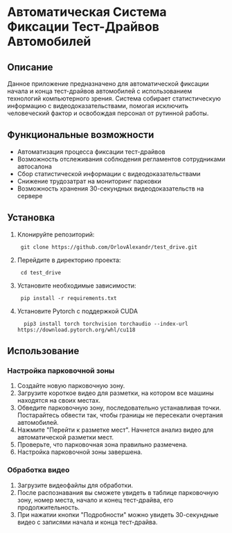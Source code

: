 # Автоматическая Система Фиксации Тест-Драйвов Автомобилей

## Описание

Данное приложение предназначено для автоматической фиксации начала и конца тест-драйвов автомобилей с использованием
технологий компьютерного зрения. Система собирает статистическую информацию с видеодоказательствами, помогая исключить
человеческий фактор и освобождая персонал от рутинной работы.

## Функциональные возможности

- Автоматизация процесса фиксации тест-драйвов
- Возможность отслеживания соблюдения регламентов сотрудниками автосалона
- Сбор статистической информации с видеодоказательствами
- Снижение трудозатрат на мониторинг парковки
- Возможность хранения 30-секундных видеодоказательств на сервере

## Установка

1. Клонируйте репозиторий:

        git clone https://github.com/OrlovAlexandr/test_drive.git


2. Перейдите в директорию проекта:

        cd test_drive


3. Установите необходимые зависимости:

        pip install -r requirements.txt

4. Установите Pytorch с поддержкой CUDA

         pip3 install torch torchvision torchaudio --index-url https://download.pytorch.org/whl/cu118

## Использование

### Настройка парковочной зоны

1. Создайте новую парковочную зону.
2. Загрузите короткое видео для разметки, на котором все машины находятся на своих местах.
3. Обведите парковочную зону, последовательно устанавливая точки. Постарайтесь обвести так, чтобы границы не пересекали
   очертания автомобилей.
4. Нажмите "Перейти к разметке мест". Начнется анализ видео для автоматической разметки мест.
5. Проверьте, что парковочная зона правильно размечена.
6. Настройка парковочной зоны завершена.

### Обработка видео

1. Загрузите видеофайлы для обработки.
2. После распознавания вы сможете увидеть в таблице парковочную зону, номер места, начало и конец тест-драйва, его
   продолжительность.
3. При нажатии кнопки "Подробности" можно увидеть 30-секундные видео с записями начала и конца тест-драйва.
